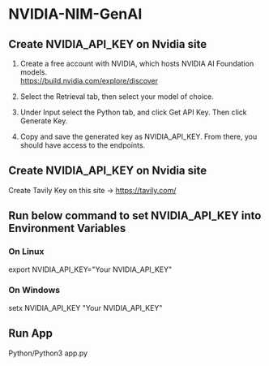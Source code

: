 # NVIDIA-NIM-GenAI

## Create NVIDIA_API_KEY on Nvidia site

1) Create a free account with NVIDIA, which hosts NVIDIA AI Foundation models.  
https://build.nvidia.com/explore/discover  

2) Select the Retrieval tab, then select your model of choice.  

3) Under Input select the Python tab, and click Get API Key. Then click Generate Key.  

4) Copy and save the generated key as NVIDIA_API_KEY. From there, you should have access to the endpoints.

## Create NVIDIA_API_KEY on Nvidia site
Create Tavily Key on this site -> https://tavily.com/

## Run below command to set NVIDIA_API_KEY into Environment Variables

### On Linux
export NVIDIA_API_KEY="Your NVIDIA_API_KEY"

### On Windows

setx NVIDIA_API_KEY "Your NVIDIA_API_KEY"

## Run App
Python/Python3 app.py
